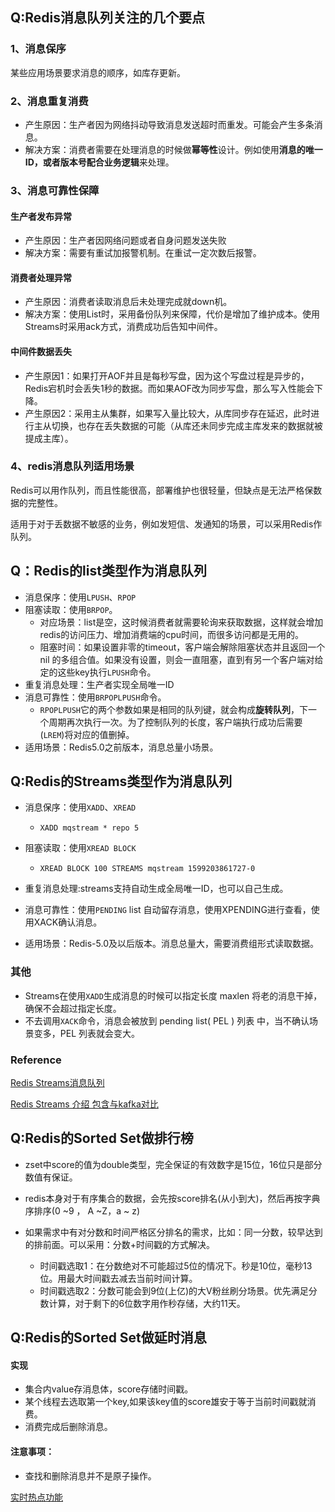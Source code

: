 ## Q:Redis消息队列关注的几个要点

### 1、消息保序

某些应用场景要求消息的顺序，如库存更新。

### 2、消息重复消费

- 产生原因：生产者因为网络抖动导致消息发送超时而重发。可能会产生多条消息。
- 解决方案：消费者需要在处理消息的时候做**幂等性**设计。例如使用**消息的唯一ID，或者版本号配合业务逻辑**来处理。

### 3、消息可靠性保障

#### 生产者发布异常

- 产生原因：生产者因网络问题或者自身问题发送失败
- 解决方案：需要有重试加报警机制。在重试一定次数后报警。

#### 消费者处理异常

- 产生原因：消费者读取消息后未处理完成就down机。
- 解决方案：使用List时，采用备份队列来保障，代价是增加了维护成本。使用Streams时采用ack方式，消费成功后告知中间件。

#### 中间件数据丢失

- 产生原因1：如果打开AOF并且是每秒写盘，因为这个写盘过程是异步的，Redis宕机时会丢失1秒的数据。而如果AOF改为同步写盘，那么写入性能会下降。
- 产生原因2：采用主从集群，如果写入量比较大，从库同步存在延迟，此时进行主从切换，也存在丢失数据的可能（从库还未同步完成主库发来的数据就被提成主库）。

### 4、redis消息队列适用场景

Redis可以用作队列，而且性能很高，部署维护也很轻量，但缺点是无法严格保数据的完整性。

适用于对于丢数据不敏感的业务，例如发短信、发通知的场景，可以采用Redis作队列。



## Q：Redis的list类型作为消息队列

- 消息保序：使用`LPUSH`、`RPOP`
- 阻塞读取：使用`BRPOP`。
  - 对应场景：list是空，这时候消费者就需要轮询来获取数据，这样就会增加redis的访问压力、增加消费端的cpu时间，而很多访问都是无用的。
  - 阻塞时间：如果设置非零的timeout，客户端会解除阻塞状态并且返回一个 nil 的多组合值。如果没有设置，则会一直阻塞，直到有另一个客户端对给定的这些key执行`LPUSH`命令。
- 重复消息处理：生产者实现全局唯一ID
- 消息可靠性：使用`BRPOPLPUSH`命令。
  - `RPOPLPUSH`它的两个参数如果是相同的队列键，就会构成**旋转队列**，下一个周期再次执行一次。为了控制队列的长度，客户端执行成功后需要(`LREM`)将对应的值删掉。
- 适用场景：Redis5.0之前版本，消息总量小场景。

## Q:Redis的Streams类型作为消息队列

- 消息保序：使用`XADD`、`XREAD`
  - `XADD mqstream * repo 5`
- 阻塞读取：使用`XREAD BLOCK`
  - `XREAD BLOCK 100 STREAMS mqstream 1599203861727-0`

- 重复消息处理:streams支持自动生成全局唯一ID，也可以自己生成。
- 消息可靠性：使用`PENDING` list 自动留存消息，使用XPENDING进行查看，使用XACK确认消息。
- 适用场景：Redis-5.0及以后版本。消息总量大，需要消费组形式读取数据。

### 其他

- Streams在使用`XADD`生成消息的时候可以指定长度 maxlen 将老的消息干掉，确保不会超过指定长度。
- 不去调用`XACK`命令，消息会被放到 pending list( PEL ) 列表 中，当不确认场景变多，PEL 列表就会变大。

### Reference

[Redis Streams消息队列](https://app.yinxiang.com/shard/s43/nl/13675070/a55057f0-0fcb-4c32-967e-9f0b43d2da59)

[Redis Streams 介绍 包含与kafka对比](https://app.yinxiang.com/shard/s43/nl/13675070/15818f55-486b-4d56-8311-0b57e21826d0)



## Q:Redis的Sorted Set做排行榜

- zset中score的值为double类型，完全保证的有效数字是15位，16位只是部分数值有保证。

- redis本身对于有序集合的数据，会先按score排名(从小到大)，然后再按字典序排序(0 ~9 ， A ~Z，a ~ z)
- 如果需求中有对分数和时间严格区分排名的需求，比如：同一分数，较早达到的排前面。可以采用：分数+时间戳的方式解决。
  - 时间戳选取1：在分数绝对不可能超过5位的情况下。秒是10位，毫秒13位。用最大时间戳去减去当前时间计算。
  - 时间戳选取2：分数可能会到9位(上亿)的大V粉丝刷分场景。优先满足分数计算，对于剩下的6位数字用作秒存储，大约11天。
  
  

## Q:Redis的Sorted Set做延时消息

#### 实现

- 集合内value存消息体，score存储时间戳。
- 某个线程去选取第一个key,如果该key值的score雄安于等于当前时间戳就消费。
- 消费完成后删除消息。

#### 注意事项：

- 查找和删除消息并不是原子操作。

[实时热点功能](https://blog.csdn.net/xindoo/article/details/79946492)
